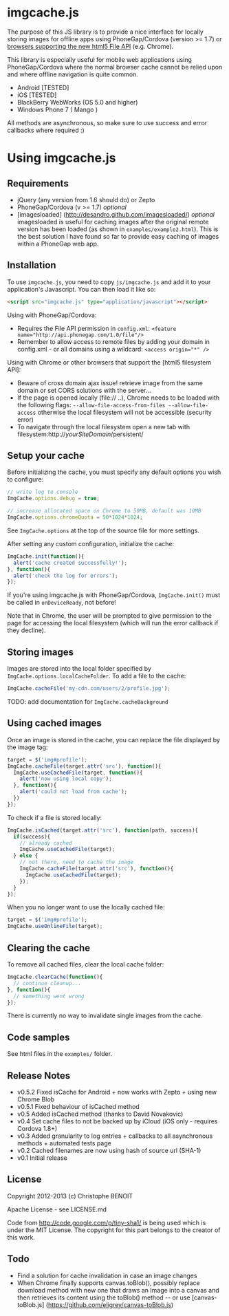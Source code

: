 imgcache.js
===========
The purpose of this JS library is to provide a nice interface for locally storing images for offline apps using
PhoneGap/Cordova (version >= 1.7) or [browsers supporting the new html5 File API](http://caniuse.com/filesystem)
(e.g. Chrome).

This library is especially useful for mobile web applications using PhoneGap/Cordova where the normal browser
cache cannot be relied upon and where offline navigation is quite common.
* Android [TESTED]
* iOS [TESTED]
* BlackBerry WebWorks (OS 5.0 and higher)
* Windows Phone 7 ( Mango )

All methods are asynchronous, so make sure to use success and error callbacks where required :)

Using imgcache.js
=================

Requirements
------------
* jQuery (any version from 1.6 should do) or Zepto
* PhoneGap/Cordova (v >= 1.7) *optional*
* [imagesloaded] (http://desandro.github.com/imagesloaded/) *optional*
    imagesloaded is useful for caching images after the original remote version has been loaded (as shown
    in `examples/example2.html`). This is the best solution I have found so far to provide easy caching of
    images within a PhoneGap web app.

Installation
----------
To use `imgcache.js`, you need to copy `js/imgcache.js` and add it to your
application's Javascript. You can then load it like so:

```html
<script src="imgcache.js" type="application/javascript"></script>
```
    
Using with PhoneGap/Cordova:
* Requires the File API permission in `config.xml`: `<feature name="http://api.phonegap.com/1.0/file"/>`
* Remember to allow access to remote files by adding your domain in config.xml - or all domains using a wildcard: `<access origin="*" />`
    
Using with Chrome or other browsers that support the [html5 filesystem API]:
* Beware of cross domain ajax issue! retrieve image from the same domain or set CORS solutions with the server...
* If the page is opened locally (file:// ..), Chrome needs to be loaded with the following flags: `--allow-file-access-from-files --allow-file-access` otherwise the local filesystem will not be accessible (security error)
* To navigate through the local filesystem open a new tab with filesystem:http://*yourSiteDomain*/persistent/
    
Setup your cache
----------------
Before initializing the cache, you must specify any default options you wish to configure:

```javascript
// write log to console
ImgCache.options.debug = true;

// increase allocated space on Chrome to 50MB, default was 10MB
ImgCache.options.chromeQuota = 50*1024*1024;
```

See `ImgCache.options` at the top of the source file for more settings.

After setting any custom configuration, initialize the cache:

```javascript
ImgCache.init(function(){
  alert('cache created successfully!');
}, function(){
  alert('check the log for errors');
});
````
    
If you're using imgcache.js with PhoneGap/Cordova, `ImgCache.init()` must be called in `onDeviceReady`, not before!

Note that in Chrome, the user will be prompted to give permission to the page for accessing the local filesystem (which will run the error callback if they decline).

Storing images
--------------
Images are stored into the local folder specified by `ImgCache.options.localCacheFolder`. To add a file to the cache:

```javascript
ImgCache.cacheFile('my-cdn.com/users/2/profile.jpg');
```

TODO: add documentation for `ImgCache.cacheBackground`

Using cached images
-------------------
Once an image is stored in the cache, you can replace the file displayed by the image tag:

```javascript
target = $('img#profile');
ImgCache.cacheFile(target.attr('src'), function(){
  ImgCache.useCachedFile(target, function(){
    alert('now using local copy');
  }, function(){
    alert('could not load from cache');
  })
});
```
    
To check if a file is stored locally:

```javascript
ImgCache.isCached(target.attr('src'), function(path, success){
  if(success){
    // already cached
    ImgCache.useCachedFile(target);
  } else {
    // not there, need to cache the image
    ImgCache.cacheFile(target.attr('src'), function(){
      ImgCache.useCachedFile(target);
    });
  }
});
```
    
When you no longer want to use the locally cached file:

```javascript
target = $('img#profile');
ImgCache.useOnlineFile(target);
```

Clearing the cache
------------------
To remove all cached files, clear the local cache folder:

```javascript
ImgCache.clearCache(function(){
  // continue cleanup...
}, function(){
  // something went wrong
});
```
    
There is currently no way to invalidate single images from the cache.

Code samples
------------
See html files in the `examples/` folder.

Release Notes
-------------
* v0.5.2 Fixed isCache for Android  + now works with Zepto + using new Chrome Blob
* v0.5.1 Fixed behaviour of isCached method
* v0.5 Added isCached method (thanks to David Novakovic)
* v0.4 Set cache files to not be backed up by iCloud (iOS only - requires Cordova 1.8+)
* v0.3 Added granularity to log entries + callbacks to all asynchronous methods + automated tests page
* v0.2 Cached filenames are now using hash of source url (SHA-1)
* v0.1 Initial release

License
-------
Copyright 2012-2013 (c) Christophe BENOIT

Apache License - see LICENSE.md

Code from http://code.google.com/p/tiny-sha1/ is being used which is under the MIT License.
The copyright for this part belongs to the creator of this work.

Todo
----
* Find a solution for cache invalidation in case an image changes
* When Chrome finally supports canvas.toBlob(), possibly replace download method with new one that draws an Image into a canvas and then retrieves its content using the toBlob() method -- or use [canvas-toBlob.js] (https://github.com/eligrey/canvas-toBlob.js)
